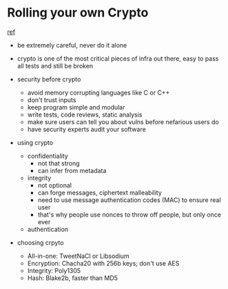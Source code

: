 # Rolling your own Crypto
[ref](http://loup-vaillant.fr/articles/rolling-your-own-crypto)

- be extremely careful, never do it alone
- crypto is one of the most critical pieces of infra out there, easy to pass all tests and still be broken

- security before crypto
  - avoid memory corrupting languages like C or C++
  - don't trust inputs
  - keep program simple and modular
  - write tests, code reviews, static analysis
  - make sure users can tell you about vulns before nefarious users do
  - have security experts audit your software

- using crypto
  - confidentiality
    - not that strong
    - can infer from metadata
  - integrity
    - not optional
    - can forge messages, ciphertext malleability
    - need to use message authentication codes (MAC) to ensure real user
    - that's why people use nonces to throw off people, but only once ever
  - authentication
  
- choosing crpyto
  - All-in-one: TweetNaCl or Libsodium
  - Encryption: Chacha20 with 256b keys; don't use AES
  - Integrity: Poly1305
  - Hash: Blake2b, faster than MD5